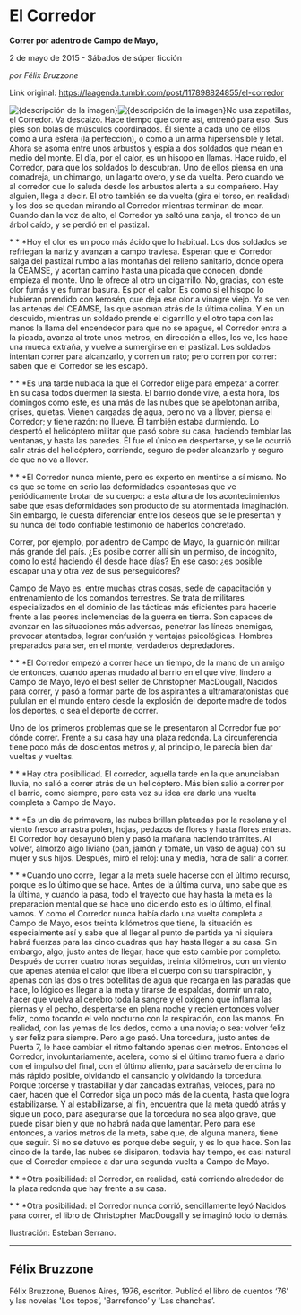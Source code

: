 # El Corredor

**Correr por adentro de Campo de Mayo,**

2 de mayo de 2015 - Sábados de súper ficción

_por Félix Bruzzone_

Link original: https://laagenda.tumblr.com/post/117898824855/el-corredor

![{descripción de la imagen}](https://64.media.tumblr.com/b77ad474fa90fe1ecb7abea6a121bad5/tumblr_inline_pk11b7Acd81t6q87u_500.jpg)![{descripción de la imagen}](https://64.media.tumblr.com/b77ad474fa90fe1ecb7abea6a121bad5/tumblr_inline_pk11b7Acd81t6q87u_500.jpg)No usa zapatillas, el Corredor. Va descalzo. Hace tiempo que corre así, entrenó para eso. Sus pies son bolas de músculos coordinados. Él siente a cada uno de ellos como a una esfera (la perfección), o como a un arma hipersensible y letal. Ahora se asoma entre unos arbustos y espía a dos soldados que mean en medio del monte. El día, por el calor, es un hisopo en llamas. Hace ruido, el Corredor, para que los soldados lo descubran. Uno de ellos piensa en una comadreja, un chimango, un lagarto overo, y se da vuelta. Pero cuando ve al corredor que lo saluda desde los arbustos alerta a su compañero. Hay alguien, llega a decir. El otro también se da vuelta (gira el torso, en realidad) y los dos se quedan mirando al Corredor mientras terminan de mear. Cuando dan la voz de alto, el Corredor ya saltó una zanja, el tronco de un árbol caído, y se perdió en el pastizal.

\* \* \*Hoy el olor es un poco más ácido que lo habitual. Los dos soldados se refriegan la nariz y avanzan a campo traviesa. Esperan que el Corredor salga del pastizal rumbo a las montañas del relleno sanitario, donde opera la CEAMSE, y acortan camino hasta una picada que conocen, donde empieza el monte. Uno le ofrece al otro un cigarrillo. No, gracias, con este olor fumás y es fumar basura. Es por el calor. Es como si el hisopo lo hubieran prendido con kerosén, que deja ese olor a vinagre viejo. Ya se ven las antenas del CEAMSE, las que asoman atrás de la última colina. Y en un descuido, mientras un soldado prende el cigarrillo y el otro tapa con las manos la llama del encendedor para que no se apague, el Corredor entra a la picada, avanza al trote unos metros, en dirección a ellos, los ve, les hace una mueca extraña, y vuelve a sumergirse en el pastizal. Los soldados intentan correr para alcanzarlo, y corren un rato; pero corren por correr: saben que el Corredor se les escapó.

\* \* \*Es una tarde nublada la que el Corredor elige para empezar a correr. En su casa todos duermen la siesta. El barrio donde vive, a esta hora, los domingos como este, es una más de las nubes que se apelotonan arriba, grises, quietas. Vienen cargadas de agua, pero no va a llover, piensa el Corredor; y tiene razón: no llueve. Él también estaba durmiendo. Lo despertó el helicóptero militar que pasó sobre su casa, haciendo temblar las ventanas, y hasta las paredes. Él fue el único en despertarse, y se le ocurrió salir atrás del helicóptero, corriendo, seguro de poder alcanzarlo y seguro de que no va a llover.

\* \* \*El Corredor nunca miente, pero es experto en mentirse a sí mismo. No es que se tome en serio las deformidades espantosas que ve periódicamente brotar de su cuerpo: a esta altura de los acontecimientos sabe que esas deformidades son producto de su atormentada imaginación. Sin embargo, le cuesta diferenciar entre los deseos que se le presentan y su nunca del todo confiable testimonio de haberlos concretado. 

Correr, por ejemplo, por adentro de Campo de Mayo, la guarnición militar más grande del país. ¿Es posible correr allí sin un permiso, de incógnito, como lo está haciendo él desde hace días? En ese caso: ¿es posible escapar una y otra vez de sus perseguidores?

Campo de Mayo es, entre muchas otras cosas, sede de capacitación y entrenamiento de los comandos terrestres. Se trata de militares especializados en el dominio de las tácticas más eficientes para hacerle frente a las peores inclemencias de la guerra en tierra. Son capaces de avanzar en las situaciones más adversas, penetrar las líneas enemigas, provocar atentados, lograr confusión y ventajas psicológicas. Hombres preparados para ser, en el monte, verdaderos depredadores.

\* \* \*El Corredor empezó a correr hace un tiempo, de la mano de un amigo de entonces, cuando apenas mudado al barrio en el que vive, lindero a Campo de Mayo, leyó el best seller de Christopher MacDougall, Nacidos para correr, y pasó a formar parte de los aspirantes a ultramaratonistas que pululan en el mundo entero desde la explosión del deporte madre de todos los deportes, o sea el deporte de correr.

Uno de los primeros problemas que se le presentaron al Corredor fue por dónde correr. Frente a su casa hay una plaza redonda. La circunferencia tiene poco más de doscientos metros y, al principio, le parecía bien dar vueltas y vueltas.

\* \* \*Hay otra posibilidad. El corredor, aquella tarde en la que anunciaban lluvia, no salió a correr atrás de un helicóptero. Más bien salió a correr por el barrio, como siempre, pero esta vez su idea era darle una vuelta completa a Campo de Mayo.

\* \* \*Es un día de primavera, las nubes brillan plateadas por la resolana y el viento fresco arrastra polen, hojas, pedazos de flores y hasta flores enteras. El Corredor hoy desayunó bien y pasó la mañana haciendo trámites. Al volver, almorzó algo liviano (pan, jamón y tomate, un vaso de agua) con su mujer y sus hijos. Después, miró el reloj: una y media, hora de salir a correr.

\* \* \*Cuando uno corre, llegar a la meta suele hacerse con el último recurso, porque es lo último que se hace. Antes de la última curva, uno sabe que es la última, y cuando la pasa, todo el trayecto que hay hasta la meta es la preparación mental que se hace uno diciendo esto es lo último, el final, vamos. Y como el Corredor nunca había dado una vuelta completa a Campo de Mayo, esos treinta kilómetros que tiene, la situación es especialmente así y sabe que al llegar al punto de partida ya ni siquiera habrá fuerzas para las cinco cuadras que hay hasta llegar a su casa. Sin embargo, algo, justo antes de llegar, hace que esto cambie por completo. Después de correr cuatro horas seguidas, treinta kilómetros, con un viento que apenas atenúa el calor que libera el cuerpo con su transpiración, y apenas con las dos o tres botellitas de agua que recarga en las paradas que hace, lo lógico es llegar a la meta y tirarse de espaldas, dormir un rato, hacer que vuelva al cerebro toda la sangre y el oxígeno que inflama las piernas y el pecho, despertarse en plena noche y recién entonces volver feliz, como tocando el velo nocturno con la respiración, con las manos. En realidad, con las yemas de los dedos, como a una novia; o sea: volver feliz y ser feliz para siempre. Pero algo pasó. Una torcedura, justo antes de Puerta 7, le hace cambiar el ritmo faltando apenas cien metros. Entonces el Corredor, involuntariamente, acelera, como si el último tramo fuera a darlo con el impulso del final, con el último aliento, para sacárselo de encima lo más rápido posible, olvidando el cansancio y olvidando la torcedura. Porque torcerse y trastabillar y dar zancadas extrañas, veloces, para no caer, hacen que el Corredor siga un poco más de la cuenta, hasta que logra estabilizarse. Y al estabilizarse, al fin, encuentra que la meta quedó atrás y sigue un poco, para asegurarse que la torcedura no sea algo grave, que puede pisar bien y que no habrá nada que lamentar. Pero para ese entonces, a varios metros de la meta, sabe que, de alguna manera, tiene que seguir. Si no se detuvo es porque debe seguir, y es lo que hace. Son las cinco de la tarde, las nubes se disiparon, todavía hay tiempo, es casi natural que el Corredor empiece a dar una segunda vuelta a Campo de Mayo.

\* \* \*Otra posibilidad: el Corredor, en realidad, está corriendo alrededor de la plaza redonda que hay frente a su casa.

\* \* \*Otra posibilidad: el Corredor nunca corrió, sencillamente leyó Nacidos para correr, el libro de Christopher MacDougall y se imaginó todo lo demás.

  


Ilustración: Esteban Serrano.



---

 Félix Bruzzone
---------------

 Félix Bruzzone, Buenos Aires, 1976, escritor. Publicó el libro de cuentos ‘76’ y las novelas 'Los topos’, 'Barrefondo’ y 'Las chanchas’. 

